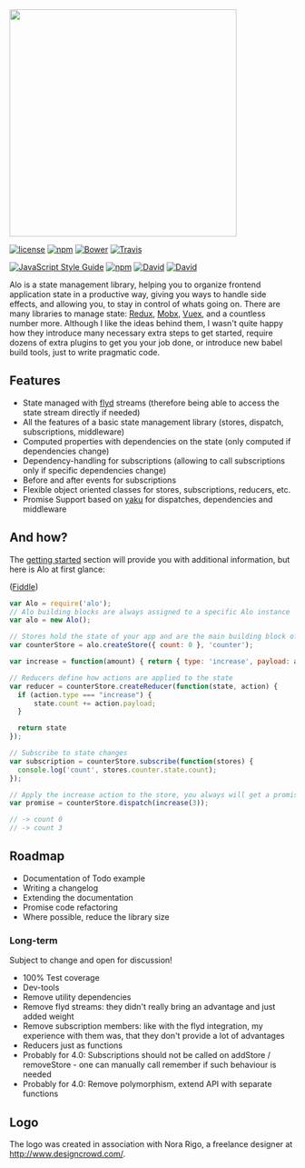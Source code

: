 <div style="display:none;">

# Alo

</div>
<img width="400px" style="max-width: 100%;" src="https://cdn.rawgit.com/alojs/alo/0eec1f5a9f032865d2bbb0d76d1fd9cfe1c67322/logo/logo.png" />

[![license](https://img.shields.io/github/license/alojs/alo.svg)](https://github.com/alojs/alo/blob/master/LICENSE)
[![npm](https://img.shields.io/npm/v/alo.svg)](https://www.npmjs.com/package/alo)
[![Bower](https://img.shields.io/bower/v/alo.svg)](https://bower.io/search/?q=alo)
[![Travis](https://img.shields.io/travis/alojs/alo.svg)](https://travis-ci.org/alojs/alo)
<!-- currently wrong, because i couldn't find a way to remove the libs from the coverage (and sourcemaps don't work either)
[![Coveralls](https://img.shields.io/coveralls/alojs/alo.svg)](https://coveralls.io/github/alojs/alo)
-->
[![JavaScript Style Guide](https://img.shields.io/badge/code%20style-standard-brightgreen.svg)](http://standardjs.com/)
[![npm](https://img.shields.io/npm/dm/alo.svg)](https://www.npmjs.com/package/alo)
[![David](https://img.shields.io/david/alojs/alo.svg)](https://github.com/alojs/alo)
[![David](https://img.shields.io/david/dev/alojs/alo.svg)](https://github.com/alojs/alo)


Alo is a state management library, helping you to organize frontend application state in a productive way, giving you ways to handle side effects, and allowing you, to stay in control of whats going on. There are many libraries to manage state: [Redux](https://github.com/reactjs/redux), [Mobx](https://github.com/mobxjs/mobx), [Vuex](https://github.com/vuejs/vuex), and a countless number more. Although I like the ideas behind them, I wasn't quite happy how they introduce many necessary extra steps to get started, require dozens of extra plugins to get you your job done, or introduce new babel build tools, just to write pragmatic code.

## Features

* State managed with [flyd](https://github.com/paldepind/flyd) streams (therefore being able to access the state stream directly if needed)
* All the features of a basic state management library (stores, dispatch, subscriptions, middleware)
* Computed properties with dependencies on the state (only computed if dependencies change)
* Dependency-handling for subscriptions (allowing to call subscriptions only if specific dependencies change)
* Before and after events for subscriptions
* Flexible object oriented classes for stores, subscriptions, reducers, etc.
* Promise Support based on [yaku](https://github.com/ysmood/yaku) for dispatches, dependencies and middleware

## And how?
The [getting started](http://www.alojs.com/getting_started/first_steps.html) section will provide you with additional information, but here is Alo at first glance:

([Fiddle](https://jsfiddle.net/katywings/tr1vexgp/))
```js
var Alo = require('alo');
// Alo building blocks are always assigned to a specific Alo instance
var alo = new Alo();

// Stores hold the state of your app and are the main building block of Alo
var counterStore = alo.createStore({ count: 0 }, 'counter');

var increase = function(amount) { return { type: 'increase', payload: amount || 1 }}

// Reducers define how actions are applied to the state
var reducer = counterStore.createReducer(function(state, action) {
  if (action.type === "increase") {
      state.count += action.payload;
  }

  return state
});

// Subscribe to state changes
var subscription = counterStore.subscribe(function(stores) {
  console.log('count', stores.counter.state.count);
});

// Apply the increase action to the store, you always will get a promise from this
var promise = counterStore.dispatch(increase(3));

// -> count 0
// -> count 3
```

## Roadmap
- Documentation of Todo example
- Writing a changelog
- Extending the documentation
- Promise code refactoring
- Where possible, reduce the library size

### Long-term
Subject to change and open for discussion!

- 100% Test coverage
- Dev-tools
- Remove utility dependencies
- Remove flyd streams: they didn't really bring an advantage and just added weight
- Remove subscription members: like with the flyd integration, my experience with them was, that they don't provide a lot of advantages
- Reducers just as functions
- Probably for 4.0: Subscriptions should not be called on addStore / removeStore - one can manually call remember if such behaviour is needed
- Probably for 4.0: Remove polymorphism, extend API with separate functions

## Logo
The logo was created in association with Nora Rigo, a freelance designer at http://www.designcrowd.com/.

